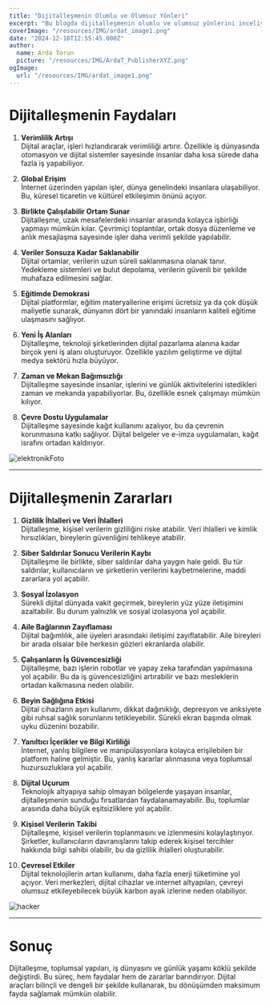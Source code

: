```yaml
---
title: "Dijitalleşmenin Olumlu ve Olumsuz Yönleri"
excerpt: "Bu blogda dijitalleşmenin olumlu ve olumsuz yönlerini inceliyoruz."
coverImage: "/resources/IMG/ardat_image1.png"
date: "2024-12-10T12:55:45.000Z"
author:
  name: Arda Torun
  picture: "/resources/IMG/ArdaT_PublisherXYZ.png"
ogImage:
  url: "/resources/IMG/ardat_image1.png"
---
```


# Dijitalleşmenin Faydaları

1. **Verimlilik Artışı**  
   Dijital araçlar, işleri hızlandırarak verimliliği artırır. Özellikle iş dünyasında otomasyon ve dijital sistemler sayesinde insanlar daha kısa sürede daha fazla iş yapabiliyor.

2. **Global Erişim**  
   İnternet üzerinden yapılan işler, dünya genelindeki insanlara ulaşabiliyor. Bu, küresel ticaretin ve kültürel etkileşimin önünü açıyor.

3. **Birlikte Çalışılabilir Ortam Sunar**  
   Dijitalleşme, uzak mesafelerdeki insanlar arasında kolayca işbirliği yapmayı mümkün kılar. Çevrimiçi toplantılar, ortak dosya düzenleme ve anlık mesajlaşma sayesinde işler daha verimli şekilde yapılabilir.

4. **Veriler Sonsuza Kadar Saklanabilir**  
   Dijital ortamlar, verilerin uzun süreli saklanmasına olanak tanır. Yedekleme sistemleri ve bulut depolama, verilerin güvenli bir şekilde muhafaza edilmesini sağlar.

5. **Eğitimde Demokrasi**  
   Dijital platformlar, eğitim materyallerine erişimi ücretsiz ya da çok düşük maliyetle sunarak, dünyanın dört bir yanındaki insanların kaliteli eğitime ulaşmasını sağlıyor.

6. **Yeni İş Alanları**  
   Dijitalleşme, teknoloji şirketlerinden dijital pazarlama alanına kadar birçok yeni iş alanı oluşturuyor. Özellikle yazılım geliştirme ve dijital medya sektörü hızla büyüyor.

7. **Zaman ve Mekan Bağımsızlığı**  
   Dijitalleşme sayesinde insanlar, işlerini ve günlük aktivitelerini istedikleri zaman ve mekanda yapabiliyorlar. Bu, özellikle esnek çalışmayı mümkün kılıyor.

8. **Çevre Dostu Uygulamalar**  
   Dijitalleşme sayesinde kağıt kullanımı azalıyor, bu da çevrenin korunmasına katkı sağlıyor. Dijital belgeler ve e-imza uygulamaları, kağıt israfını ortadan kaldırıyor.


![elektronikFoto](/resources/IMG/ardat_image2.png)

-------


# Dijitalleşmenin Zararları

1. **Gizlilik İhlalleri ve Veri İhlalleri**  
   Dijitalleşme, kişisel verilerin gizliliğini riske atabilir. Veri ihlalleri ve kimlik hırsızlıkları, bireylerin güvenliğini tehlikeye atabilir.

2. **Siber Saldırılar Sonucu Verilerin Kaybı**  
   Dijitalleşme ile birlikte, siber saldırılar daha yaygın hale geldi. Bu tür saldırılar, kullanıcıların ve şirketlerin verilerini kaybetmelerine, maddi zararlara yol açabilir.

3. **Sosyal İzolasyon**  
   Sürekli dijital dünyada vakit geçirmek, bireylerin yüz yüze iletişimini azaltabilir. Bu durum yalnızlık ve sosyal izolasyona yol açabilir.

4. **Aile Bağlarının Zayıflaması**  
   Dijital bağımlılık, aile üyeleri arasındaki iletişimi zayıflatabilir. Aile bireyleri bir arada olsalar bile herkesin gözleri ekranlarda olabilir.

5. **Çalışanların İş Güvencesizliği**  
   Dijitalleşme, bazı işlerin robotlar ve yapay zeka tarafından yapılmasına yol açabilir. Bu da iş güvencesizliğini artırabilir ve bazı mesleklerin ortadan kalkmasına neden olabilir.

6. **Beyin Sağlığına Etkisi**  
   Dijital cihazların aşırı kullanımı, dikkat dağınıklığı, depresyon ve anksiyete gibi ruhsal sağlık sorunlarını tetikleyebilir. Sürekli ekran başında olmak uyku düzenini bozabilir.

7. **Yanıltıcı İçerikler ve Bilgi Kirliliği**  
   İnternet, yanlış bilgilere ve manipülasyonlara kolayca erişilebilen bir platform haline gelmiştir. Bu, yanlış kararlar alınmasına veya toplumsal huzursuzluklara yol açabilir.

8. **Dijital Uçurum**  
   Teknolojik altyapıya sahip olmayan bölgelerde yaşayan insanlar, dijitalleşmenin sunduğu fırsatlardan faydalanamayabilir. Bu, toplumlar arasında daha büyük eşitsizliklere yol açabilir.

9. **Kişisel Verilerin Takibi**  
   Dijitalleşme, kişisel verilerin toplanmasını ve izlenmesini kolaylaştırıyor. Şirketler, kullanıcıların davranışlarını takip ederek kişisel tercihler hakkında bilgi sahibi olabilir, bu da gizlilik ihlalleri oluşturabilir.

10. **Çevresel Etkiler**  
   Dijital teknolojilerin artan kullanımı, daha fazla enerji tüketimine yol açıyor. Veri merkezleri, dijital cihazlar ve internet altyapıları, çevreyi olumsuz etkileyebilecek büyük karbon ayak izlerine neden olabiliyor.


![hacker](/resources/IMG/ardat_image3.png)

---

# Sonuç  
Dijitalleşme, toplumsal yapıları, iş dünyasını ve günlük yaşamı köklü şekilde değiştirdi. Bu süreç, hem faydalar hem de zararlar barındırıyor. Dijital araçları bilinçli ve dengeli bir şekilde kullanarak, bu dönüşümden maksimum fayda sağlamak mümkün olabilir.